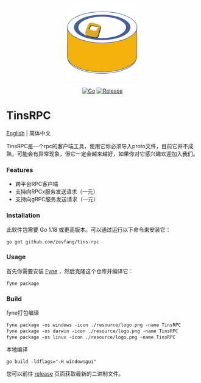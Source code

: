 <p align="center">
  <img src="resource/logo.png" width="200" alt="TinsRPC Logo">
</p>

<div align=center>

[![Go](https://github.com/zevfang/tins-rpc/workflows/Go/badge.svg?branch=master)](https://github.com/zevfang/tins-rpc/actions)
[![Release](https://img.shields.io/github/v/release/zevfang/tins-rpc.svg?style=flat-square)](https://github.com/zevfang/tins-rpc)

</div>

# TinsRPC

[English](README.md) | 简体中文

TinsRPC是一个rpc的客户端工具，使用它你必须导入proto文件，目前它并不成熟，可能会有异常现象，但它一定会越来越好，如果你对它感兴趣欢迎加入我们。

### Features

* 跨平台RPC客户端
* 支持向RPCx服务发送请求（一元）
* 支持向gRPC服务发送请求（一元）


### Installation

此软件包需要 Go 1.18 或更高版本。可以通过运行以下命令来安装它：

```
go get github.com/zevfang/tins-rpc
```


### Usage

首先你需要安装 [Fyne](https://github.com/fyne-io/fyne) ，然后克隆这个仓库并编译它：
```
fyne package
```

### Build

fyne打包编译
```
fyne package -os windows -icon ./resource/logo.png -name TinsRPC
fyne package -os darwin -icon ./resource/logo.png -name TinsRPC
fyne package -os linux -icon ./resource/logo.png -name TinsRPC
```

本地编译

```
go build -ldflags="-H windowsgui"
```

您可以前往 [release](https://github.com/zevfang/tins-rpc/releases) 页面获取最新的二进制文件。
